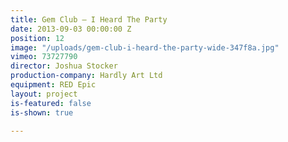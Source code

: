 ```yaml
---
title: Gem Club — I Heard The Party
date: 2013-09-03 00:00:00 Z
position: 12
image: "/uploads/gem-club-i-heard-the-party-wide-347f8a.jpg"
vimeo: 73727790
director: Joshua Stocker
production-company: Hardly Art Ltd
equipment: RED Epic
layout: project
is-featured: false
is-shown: true

---
```


